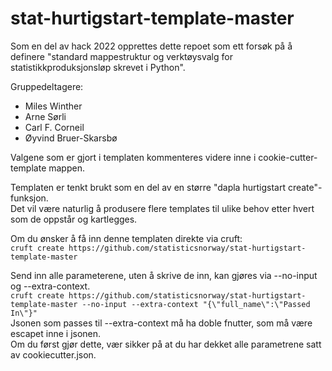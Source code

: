# stat-hurtigstart-template-master
Som en del av hack 2022 opprettes dette repoet som ett forsøk på å definere "standard mappestruktur og verktøysvalg for statistikkproduksjonsløp skrevet i Python".

Gruppedeltagere:
- Miles Winther
- Arne Sørli
- Carl F. Corneil
- Øyvind Bruer-Skarsbø

Valgene som er gjort i templaten kommenteres videre inne i cookie-cutter-template mappen.

Templaten er tenkt brukt som en del av en større "dapla hurtigstart create"-funksjon.\
Det vil være naturlig å produsere flere templates til ulike behov etter hvert som de oppstår og kartlegges.

Om du ønsker å få inn denne templaten direkte via cruft:\
`cruft create https://github.com/statisticsnorway/stat-hurtigstart-template-master`


Send inn alle parameterene, uten å skrive de inn, kan gjøres via --no-input og --extra-context.\
`cruft create https://github.com/statisticsnorway/stat-hurtigstart-template-master --no-input --extra-context "{\"full_name\":\"Passed In\"}"`\
Jsonen som passes til --extra-context må ha doble fnutter, som må være escapet inne i jsonen.\
Om du først gjør dette, vær sikker på at du har dekket alle parametrene satt av cookiecutter.json.